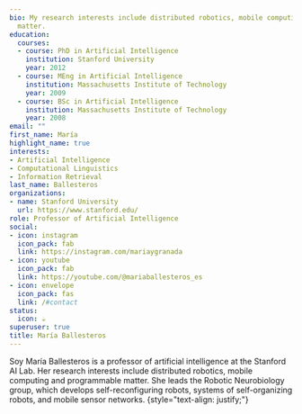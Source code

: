 ```yaml
---
bio: My research interests include distributed robotics, mobile computing and programmable
  matter.
education:
  courses:
  - course: PhD in Artificial Intelligence
    institution: Stanford University
    year: 2012
  - course: MEng in Artificial Intelligence
    institution: Massachusetts Institute of Technology
    year: 2009
  - course: BSc in Artificial Intelligence
    institution: Massachusetts Institute of Technology
    year: 2008
email: ""
first_name: María
highlight_name: true
interests:
- Artificial Intelligence
- Computational Linguistics
- Information Retrieval
last_name: Ballesteros
organizations:
- name: Stanford University
  url: https://www.stanford.edu/
role: Professor of Artificial Intelligence
social:
- icon: instagram
  icon_pack: fab
  link: https://instagram.com/mariaygranada
- icon: youtube
  icon_pack: fab
  link: https://youtube.com/@mariaballesteros_es
- icon: envelope
  icon_pack: fas
  link: /#contact
status:
  icon: ☕️
superuser: true
title: María Ballesteros
---
```


Soy María Ballesteros is a professor of artificial intelligence at the Stanford AI Lab. Her research interests include distributed robotics, mobile computing and programmable matter. She leads the Robotic Neurobiology group, which develops self-reconfiguring robots, systems of self-organizing robots, and mobile sensor networks.
{style="text-align: justify;"}
